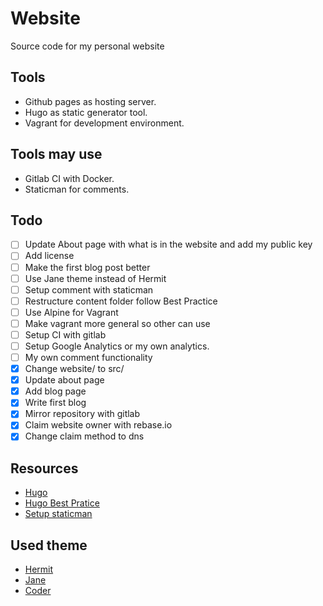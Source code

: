 # Website
Source code for my personal website

## Tools
* Github pages as hosting server.
* Hugo as static generator tool.
* Vagrant for development environment.

## Tools may use
* Gitlab CI with Docker.
* Staticman for comments.

## Todo
- [ ] Update About page with what is in the website and add my public key
- [ ] Add license
- [ ] Make the first blog post better
- [ ] Use Jane theme instead of Hermit
- [ ] Setup comment with staticman
- [ ] Restructure content folder follow Best Practice
- [ ] Use Alpine for Vagrant
- [ ] Make vagrant more general so other can use
- [ ] Setup CI with gitlab
- [ ] Setup Google Analytics or my own analytics.
- [ ] My own comment functionality
- [x] Change website/ to src/
- [x] Update about page
- [x] Add blog page
- [x] Write first blog
- [x] Mirror repository with gitlab
- [x] Claim website owner with rebase.io
- [x] Change claim method to dns

## Resources
- [Hugo](https://gohugo.io)
- [Hugo Best Pratice](https://github.com/spech66/hugo-best-practices)
- [Setup staticman](https://networkhobo.com/2017/12/30/hugo-staticman-nested-replies-and-e-mail-notifications/)


## Used theme
- [Hermit](https://github.com/Track3/hermit)
- [Jane](https://github.com/xianmin/hugo-theme-jane)
- [Coder](https://github.com/luizdepra/hugo-coder/)

